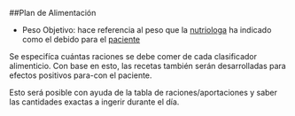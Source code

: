 ##Plan de Alimentación




- Peso Objetivo: hace referencia al peso que la [nutriologa](nutriologa.md) ha indicado como el debido para el [paciente](paciente.md)




Se especifíca cuántas raciones se debe comer de cada clasificador
alimenticio. Con base en esto, las recetas también serán desarrolladas
para efectos positivos para-con el paciente.

Esto será posible con ayuda de la tabla de raciones/aportaciones y
saber las cantidades exactas a ingerir durante el día.
